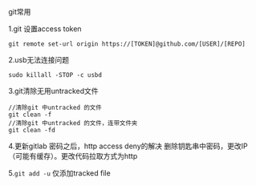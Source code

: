 git常用

1.git 设置access token
```
git remote set-url origin https://[TOKEN]@github.com/[USER]/[REPO]
```

2.usb无法连接问题
```
sudo killall -STOP -c usbd
```

3.git清除无用untracked文件
```
//清除git 中untracked 的文件
git clean -f 
//清除git 中untracked 的文件，连带文件夹
git clean -fd 
```

4.更新gitlab 密码之后，http access deny的解决
删除钥匙串中密码，更改IP（可能有缓存）。更改代码拉取方式为http

5.`git add -u` 仅添加tracked file